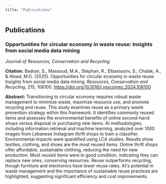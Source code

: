 ```yaml
---
title: "Publications"
---
```


## Publications

### Opportunities for circular economy in waste reuse: Insights from social media data mining
*Journal of Resources, Conservation and Recycling*

**Citation:**
Badran, S., Massoud, M.A., Stephan, R., Elbassuonı, S., Chalak, A., & Abıad, M.G. (2025). Opportunities for circular economy in waste reuse: Insights from social media data mining. *Resources, Conservation and Recycling*, 215, 108100. https://doi.org/10.1016/j.resconrec.2024.108100

**Abstract:**
Transitioning to circular economy requires robust waste management to minimize waste, maximize resource use, and promote recycling and reuse. This study examines reuse as a primary waste prevention strategy within this framework. It identifies commonly reused items and assesses the environmental benefits of online second-hand shops versus disposal or purchasing new items. AI methodologies, including information retrieval and machine learning, analyzed over 1000 images from Lebanese Instagram thrift shops to train a classifier. Environmental impacts were quantified using LCA studies. Results show textiles, clothing, and shoes are the most reused items. Online thrift shops offer affordable, sustainable clothing, reducing the need for new production. Most reused items were in good condition, indicating they can replace new ones, conserving resources. Reuse outperforms recycling, though furniture and electronics have lower reuse rates. AI's potential in waste management and the importance of sustainable reuse practices are highlighted, suggesting significant efficiency and cost improvements.
